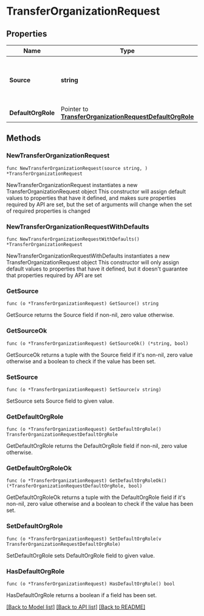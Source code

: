 # TransferOrganizationRequest

## Properties

Name | Type | Description | Notes
------------ | ------------- | ------------- | -------------
**Source** | **string** | The unique id of the organization to transfer into the current one. | 
**DefaultOrgRole** | Pointer to [**TransferOrganizationRequestDefaultOrgRole**](TransferOrganizationRequestDefaultOrgRole.md) |  | [optional] 

## Methods

### NewTransferOrganizationRequest

`func NewTransferOrganizationRequest(source string, ) *TransferOrganizationRequest`

NewTransferOrganizationRequest instantiates a new TransferOrganizationRequest object
This constructor will assign default values to properties that have it defined,
and makes sure properties required by API are set, but the set of arguments
will change when the set of required properties is changed

### NewTransferOrganizationRequestWithDefaults

`func NewTransferOrganizationRequestWithDefaults() *TransferOrganizationRequest`

NewTransferOrganizationRequestWithDefaults instantiates a new TransferOrganizationRequest object
This constructor will only assign default values to properties that have it defined,
but it doesn't guarantee that properties required by API are set

### GetSource

`func (o *TransferOrganizationRequest) GetSource() string`

GetSource returns the Source field if non-nil, zero value otherwise.

### GetSourceOk

`func (o *TransferOrganizationRequest) GetSourceOk() (*string, bool)`

GetSourceOk returns a tuple with the Source field if it's non-nil, zero value otherwise
and a boolean to check if the value has been set.

### SetSource

`func (o *TransferOrganizationRequest) SetSource(v string)`

SetSource sets Source field to given value.


### GetDefaultOrgRole

`func (o *TransferOrganizationRequest) GetDefaultOrgRole() TransferOrganizationRequestDefaultOrgRole`

GetDefaultOrgRole returns the DefaultOrgRole field if non-nil, zero value otherwise.

### GetDefaultOrgRoleOk

`func (o *TransferOrganizationRequest) GetDefaultOrgRoleOk() (*TransferOrganizationRequestDefaultOrgRole, bool)`

GetDefaultOrgRoleOk returns a tuple with the DefaultOrgRole field if it's non-nil, zero value otherwise
and a boolean to check if the value has been set.

### SetDefaultOrgRole

`func (o *TransferOrganizationRequest) SetDefaultOrgRole(v TransferOrganizationRequestDefaultOrgRole)`

SetDefaultOrgRole sets DefaultOrgRole field to given value.

### HasDefaultOrgRole

`func (o *TransferOrganizationRequest) HasDefaultOrgRole() bool`

HasDefaultOrgRole returns a boolean if a field has been set.


[[Back to Model list]](../README.md#documentation-for-models) [[Back to API list]](../README.md#documentation-for-api-endpoints) [[Back to README]](../README.md)



